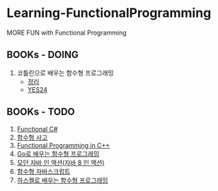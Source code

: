 # Learning-FunctionalProgramming
MORE FUN with Functional Programming

## BOOKs - DOING
1. 코틀린으로 배우는 함수형 프로그래밍
   - [정리](https://github.com/hhko/Learning-FunctionalProgramming/blob/master/Books/%EC%BD%94%ED%8B%80%EB%A6%B0%EC%9C%BC%EB%A1%9C%20%EB%B0%B0%EC%9A%B0%EB%8A%94%20%ED%95%A8%EC%88%98%ED%98%95%20%ED%94%84%EB%A1%9C%EA%B7%B8%EB%9E%98%EB%B0%8D/README.md)
   - [YES24](http://www.yes24.com/Product/Goods/84899008?scode=032&OzSrank=1)
## BOOKs - TODO   
1. [Functional C#](http://www.yes24.com/Product/Goods/69669484?scode=032&OzSrank=20)
1. [함수형 사고](http://www.yes24.com/24/UsedShop/Goods/29029252?scode=048_002)
1. [Functional Programming in C++](http://www.yes24.com/Product/Goods/77275593?scode=032&OzSrank=16)
1. [Go로 배우는 함수형 프로그래밍](http://www.yes24.com/Product/Goods/73293439?scode=032&OzSrank=2)
1. [모던 자바 인 액션(자바 8 인 액션)](http://www.yes24.com/Product/Goods/77125987?scode=032&OzSrank=14)
1. [함수형 자바스크립트](http://www.yes24.com/24/UsedShop/Goods/58181696?scode=048_002)
1. [하스켈로 배우는 함수형 프로그래밍](http://www.yes24.com/Product/Goods/19842361?scode=032&OzSrank=5)

